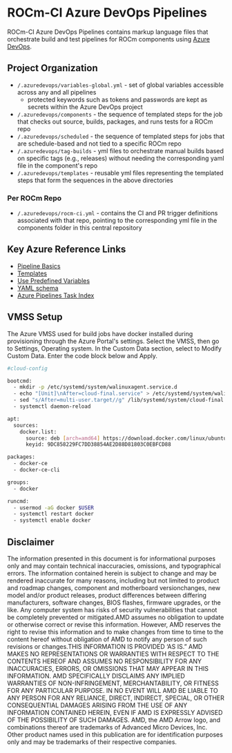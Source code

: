 # ROCm-CI Azure DevOps Pipelines

ROCm-CI Azure DevOps Pipelines contains markup language files that orchestrate build and test pipelines for ROCm components using [Azure DevOps](https://dev.azure.com/ROCm-CI/ROCm-CI/_build).

## Project Organization

- `/.azuredevops/variables-global.yml` - set of global variables accessible across any and all pipelines
  - protected keywords such as tokens and passwords are kept as secrets within the Azure DevOps project
- `/.azuredevops/components` - the sequence of templated steps for the job that checks out source, builds, packages, and runs tests for a ROCm repo
- `/.azuredevops/scheduled` - the sequence of templated steps for jobs that are schedule-based and not tied to a specific ROCm repo
- `/.azuredevops/tag-builds` - yml files to orchestrate manual builds based on specific tags (e.g., releases) without needing the corresponding yaml file in the component's repo
- `/.azuredevops/templates` - reusable yml files representing the templated steps that form the sequences in the above directories

### Per ROCm Repo

- `/.azuredevops/rocm-ci.yml` - contains the CI and PR trigger definitions associated with that repo, pointing to the corresponding yml file in the components folder in this central repository

## Key Azure Reference Links

- [Pipeline Basics](https://learn.microsoft.com/en-us/azure/devops/pipelines/get-started/key-pipelines-concepts?view=azure-devops)
- [Templates](https://learn.microsoft.com/en-us/azure/devops/pipelines/process/templates?view=azure-devops&pivots=templates-includes)
- [Use Predefined Variables](https://learn.microsoft.com/en-us/azure/devops/pipelines/build/variables?view=azure-devops&tabs=yaml)
- [YAML schema](https://learn.microsoft.com/en-us/azure/devops/pipelines/yaml-schema/?view=azure-pipelines&viewFallbackFrom=azure-devops)
- [Azure Pipelines Task Index](https://learn.microsoft.com/en-us/azure/devops/pipelines/tasks/reference/?view=azure-pipelines)

## VMSS Setup

The Azure VMSS used for build jobs have docker installed during provisioning through the Azure Portal's settings.
Select the VMSS, then go to Settings, Operating system.
In the Custom Data section, select to Modify Custom Data. Enter the code block below and Apply.

```bash
#cloud-config

bootcmd:
  - mkdir -p /etc/systemd/system/walinuxagent.service.d
  - echo "[Unit]\nAfter=cloud-final.service" > /etc/systemd/system/walinuxagent.service.d/override.conf
  - sed "s/After=multi-user.target//g" /lib/systemd/system/cloud-final.service > /etc/systemd/system/cloud-final.service
  - systemctl daemon-reload

apt:
  sources:
    docker.list:
      source: deb [arch=amd64] https://download.docker.com/linux/ubuntu $RELEASE stable
      keyid: 9DC858229FC7DD38854AE2D88D81803C0EBFCD88

packages:
  - docker-ce
  - docker-ce-cli

groups:
  - docker

runcmd:
  - usermod -aG docker $USER
  - systemctl restart docker
  - systemctl enable docker
```

## Disclaimer

The information presented in this document is for informational purposes only and may contain technical inaccuracies, omissions, and typographical errors. The information contained herein is subject to change and may be rendered inaccurate for many reasons, including but not limited to product and roadmap changes, component and motherboard versionchanges, new model and/or product releases, product differences between differing manufacturers, software changes, BIOS flashes, firmware upgrades, or the like. Any computer system has risks of security vulnerabilities that cannot be completely prevented or mitigated.AMD assumes no obligation to update or otherwise correct or revise this information. However, AMD reserves the right to revise this information and to make changes from time to time to the content hereof without obligation of AMD to notify any person of such revisions or changes.THIS INFORMATION IS PROVIDED ‘AS IS.” AMD MAKES NO REPRESENTATIONS OR WARRANTIES WITH RESPECT TO THE CONTENTS HEREOF AND ASSUMES NO RESPONSIBILITY FOR ANY INACCURACIES, ERRORS, OR OMISSIONS THAT MAY APPEAR IN THIS INFORMATION. AMD SPECIFICALLY DISCLAIMS ANY IMPLIED WARRANTIES OF NON-INFRINGEMENT, MERCHANTABILITY, OR FITNESS FOR ANY PARTICULAR PURPOSE. IN NO EVENT WILL AMD BE LIABLE TO ANY PERSON FOR ANY RELIANCE, DIRECT, INDIRECT, SPECIAL, OR OTHER CONSEQUENTIAL DAMAGES ARISING FROM THE USE OF ANY INFORMATION CONTAINED HEREIN, EVEN IF AMD IS EXPRESSLY ADVISED OF THE POSSIBILITY OF SUCH DAMAGES. AMD, the AMD Arrow logo, and combinations thereof are trademarks of Advanced Micro Devices, Inc. Other product names used in this publication are for identification purposes only and may be trademarks of their respective companies.
